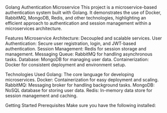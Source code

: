 Golang Authentication Microservice
This project is a microservice-based authentication system built with Golang. It demonstrates the use of Docker, RabbitMQ, MongoDB, Redis, and other technologies, highlighting an efficient approach to authentication and session management within a microservices architecture.

Features
Microservice Architecture: Decoupled and scalable services.
User Authentication: Secure user registration, login, and JWT-based authentication.
Session Management: Redis for session storage and management.
Messaging Queue: RabbitMQ for handling asynchronous tasks.
Database: MongoDB for managing user data.
Containerization: Docker for consistent deployment and environment setup.


Technologies Used
Golang: The core language for developing microservices.
Docker: Containerization for easy deployment and scaling.
RabbitMQ: Messaging broker for handling background tasks.
MongoDB: NoSQL database for storing user data.
Redis: In-memory data store for session management and caching.


Getting Started
Prerequisites
Make sure you have the following installed:
